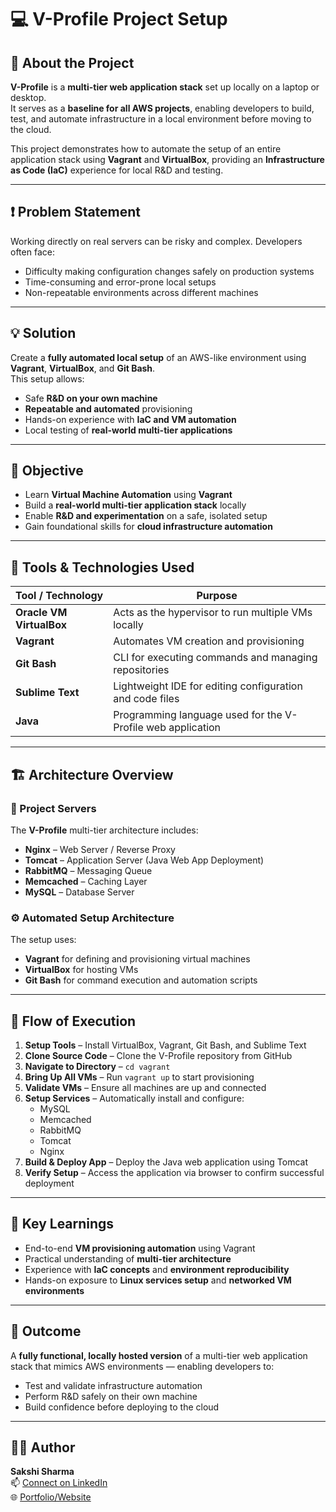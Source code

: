# 💻 V-Profile Project Setup

## 📘 About the Project
**V-Profile** is a **multi-tier web application stack** set up locally on a laptop or desktop.  
It serves as a **baseline for all AWS projects**, enabling developers to build, test, and automate infrastructure in a local environment before moving to the cloud.

This project demonstrates how to automate the setup of an entire application stack using **Vagrant** and **VirtualBox**, providing an **Infrastructure as Code (IaC)** experience for local R&D and testing.

---

## ❗ Problem Statement
Working directly on real servers can be risky and complex. Developers often face:
- Difficulty making configuration changes safely on production systems  
- Time-consuming and error-prone local setups  
- Non-repeatable environments across different machines  

---

## 💡 Solution
Create a **fully automated local setup** of an AWS-like environment using **Vagrant**, **VirtualBox**, and **Git Bash**.  
This setup allows:
- Safe **R&D on your own machine**  
- **Repeatable and automated** provisioning  
- Hands-on experience with **IaC and VM automation**  
- Local testing of **real-world multi-tier applications**

---

## 🎯 Objective
- Learn **Virtual Machine Automation** using **Vagrant**  
- Build a **real-world multi-tier application stack** locally  
- Enable **R&D and experimentation** on a safe, isolated setup  
- Gain foundational skills for **cloud infrastructure automation**

---

## 🧰 Tools & Technologies Used

| **Tool / Technology** | **Purpose** |
|------------------------|-------------|
| **Oracle VM VirtualBox** | Acts as the hypervisor to run multiple VMs locally |
| **Vagrant** | Automates VM creation and provisioning |
| **Git Bash** | CLI for executing commands and managing repositories |
| **Sublime Text** | Lightweight IDE for editing configuration and code files |
| **Java** | Programming language used for the V-Profile web application |

---

## 🏗️ Architecture Overview

### 🧱 Project Servers
The **V-Profile** multi-tier architecture includes:
- **Nginx** – Web Server / Reverse Proxy  
- **Tomcat** – Application Server (Java Web App Deployment)  
- **RabbitMQ** – Messaging Queue  
- **Memcached** – Caching Layer  
- **MySQL** – Database Server  

### ⚙️ Automated Setup Architecture
The setup uses:
- **Vagrant** for defining and provisioning virtual machines  
- **VirtualBox** for hosting VMs  
- **Git Bash** for command execution and automation scripts  

---

## 🔁 Flow of Execution

1. **Setup Tools** – Install VirtualBox, Vagrant, Git Bash, and Sublime Text  
2. **Clone Source Code** – Clone the V-Profile repository from GitHub  
3. **Navigate to Directory** – `cd vagrant`  
4. **Bring Up All VMs** – Run `vagrant up` to start provisioning  
5. **Validate VMs** – Ensure all machines are up and connected  
6. **Setup Services** – Automatically install and configure:
   - MySQL  
   - Memcached  
   - RabbitMQ  
   - Tomcat  
   - Nginx  
7. **Build & Deploy App** – Deploy the Java web application using Tomcat  
8. **Verify Setup** – Access the application via browser to confirm successful deployment  

---

## 🧠 Key Learnings
- End-to-end **VM provisioning automation** using Vagrant  
- Practical understanding of **multi-tier architecture**  
- Experience with **IaC concepts** and **environment reproducibility**  
- Hands-on exposure to **Linux services setup** and **networked VM environments**  

---

## 🚀 Outcome
A **fully functional, locally hosted version** of a multi-tier web application stack that mimics AWS environments — enabling developers to:
- Test and validate infrastructure automation  
- Perform R&D safely on their own machine  
- Build confidence before deploying to the cloud  

---

## 🧑‍💻 Author
**Sakshi Sharma**  
📫 [Connect on LinkedIn](Add_LinkedIn_Profile_Link)  
🌐 [Portfolio/Website](Add_Portfolio_Link)
